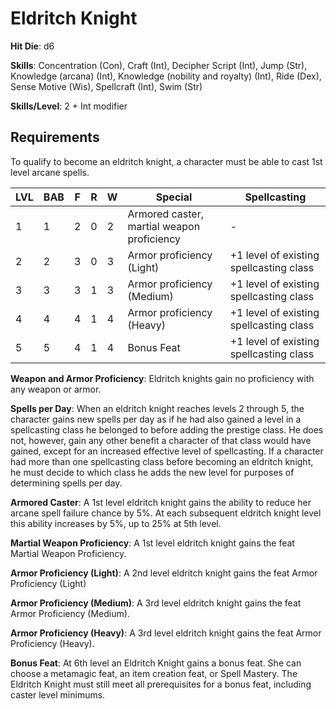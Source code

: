# Eldritch Knight

**Hit Die**: d6

**Skills**: Concentration (Con), Craft (Int), Decipher Script (Int), Jump (Str), Knowledge (arcana) (Int), Knowledge (nobility and royalty) (Int), Ride (Dex), Sense Motive (Wis), Spellcraft (Int), Swim (Str)

**Skills/Level**: 2 + Int modifier

## Requirements

To qualify to become an eldritch knight, a character must be able to cast 1st level arcane spells.

LVL | BAB | F | R | W | Special | Spellcasting
--- | --- | - | - | - | ------- | ------------
1   | 1   | 2 | 0 | 2 | Armored caster, martial weapon proficiency | - 
2   | 2   | 3 | 0 | 3 | Armor proficiency (Light) | +1 level of existing spellcasting class
3   | 3   | 3 | 1 | 3 | Armor proficiency (Medium) | +1 level of existing spellcasting class      
4   | 4   | 4 | 1 | 4 | Armor proficiency (Heavy) | +1 level of existing spellcasting class
5	| 5	  | 4 | 1 | 4 | Bonus Feat | +1 level of existing spellcasting class

**Weapon and Armor Proficiency**: Eldritch knights gain no proficiency with any weapon or armor.

**Spells per Day**: When an eldritch knight reaches levels 2 through 5, the character gains new spells per day as if he had also gained a level in a spellcasting class he belonged to before adding the prestige class. He does not, however, gain any other benefit a character of that class would have gained, except for an increased effective level of spellcasting. If a character had more than one spellcasting class before becoming an eldritch knight, he must decide to which class he adds the new level for purposes of determining spells per day.

**Armored Caster**: A 1st level eldritch knight gains the ability to reduce her arcane spell failure chance by 5%. At each subsequent eldritch knight level this ability increases by 5%, up to 25% at 5th level.

**Martial Weapon Proficiency**: A 1st level eldritch knight gains the feat Martial Weapon Proficiency.

**Armor Proficiency (Light)**: A 2nd level eldritch knight gains the feat Armor Proficiency (Light)

**Armor Proficiency (Medium)**: A 3rd level eldritch knight gains the feat Armor Proficiency (Medium).

**Armor Proficiency (Heavy)**: A 3rd level eldritch knight gains the feat Armor Proficiency (Heavy).

**Bonus Feat**: At 6th level an Eldritch Knight gains a bonus feat. She can choose a metamagic feat, an item creation feat, or Spell Mastery. The Eldritch Knight must still meet all prerequisites for a bonus feat, including caster level minimums.